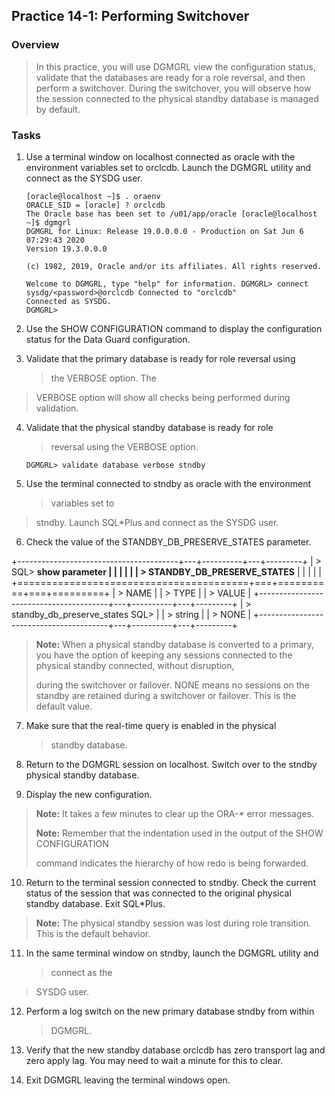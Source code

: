 Practice 14-1: Performing Switchover
------------------------------------

### Overview

> In this practice, you will use DGMGRL view the configuration status,
> validate that the databases are ready for a role reversal, and then
> perform a switchover. During the switchover, you will observe how the
> session connected to the physical standby database is managed by
> default.

### Tasks

1.  Use a terminal window on localhost connected as oracle with the
    environment variables set to orclcdb. Launch the DGMGRL utility and
    connect as the SYSDG user.

    ```
    [oracle@localhost ~]$ . oraenv
    ORACLE_SID = [oracle] ? orclcdb
    The Oracle base has been set to /u01/app/oracle [oracle@localhost ~]$ dgmgrl
    DGMGRL for Linux: Release 19.0.0.0.0 - Production on Sat Jun 6 07:29:43 2020
    Version 19.3.0.0.0

    (c) 1982, 2019, Oracle and/or its affiliates. All rights reserved.

    Welcome to DGMGRL, type "help" for information. DGMGRL> connect sysdg/<password>@orclcdb Connected to "orclcdb"
    Connected as SYSDG.
    DGMGRL>
    ```

2.  Use the SHOW CONFIGURATION command to display the configuration
    status for the Data Guard configuration.

3.  Validate that the primary database is ready for role reversal using
    > the VERBOSE option. The

> VERBOSE option will show all checks being performed during validation.

4.  Validate that the physical standby database is ready for role
    > reversal using the VERBOSE option.

    ```
    DGMGRL> validate database verbose stndby
    ```

5.  Use the terminal connected to stndby as oracle with the environment
    > variables set to

> stndby. Launch SQL\*Plus and connect as the SYSDG user.

6.  Check the value of the STANDBY\_DB\_PRESERVE\_STATES parameter.

+----------------------------------------+---+----------+---+---------+
| > SQL\> **show parameter               |   |          |   |         |
| > STANDBY\_DB\_PRESERVE\_STATES**      |   |          |   |         |
+========================================+===+==========+===+=========+
| > NAME                                 |   | > TYPE   |   | > VALUE |
+----------------------------------------+---+----------+---+---------+
| > standby\_db\_preserve\_states SQL\>  |   | > string |   | > NONE  |
+----------------------------------------+---+----------+---+---------+

> **Note:** When a physical standby database is converted to a primary,
> you have the option of keeping any sessions connected to the physical
> standby connected, without disruption,
>
> during the switchover or failover. NONE means no sessions on the
> standby are retained during a switchover or failover. This is the
> default value.

7.  Make sure that the real-time query is enabled in the physical
    > standby database.

8.  Return to the DGMGRL session on localhost. Switch over to the stndby
    physical standby database.

9.  Display the new configuration.

> **Note:** It takes a few minutes to clear up the ORA-\* error
> messages.
>
> **Note:** Remember that the indentation used in the output of the SHOW
> CONFIGURATION
>
> command indicates the hierarchy of how redo is being forwarded.

10. Return to the terminal session connected to stndby. Check the
    current status of the session that was connected to the original
    physical standby database. Exit SQL\*Plus.

> **Note:** The physical standby session was lost during role
> transition. This is the default behavior.

11. In the same terminal window on stndby, launch the DGMGRL utility and
    > connect as the

> SYSDG user.

12. Perform a log switch on the new primary database stndby from within
    > DGMGRL.

13. Verify that the new standby database orclcdb has zero transport lag
    and zero apply lag. You may need to wait a minute for this to clear.

14. Exit DGMGRL leaving the terminal windows open.

